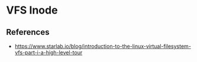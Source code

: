 # VFS Inode



## References

- https://www.starlab.io/blog/introduction-to-the-linux-virtual-filesystem-vfs-part-i-a-high-level-tour
